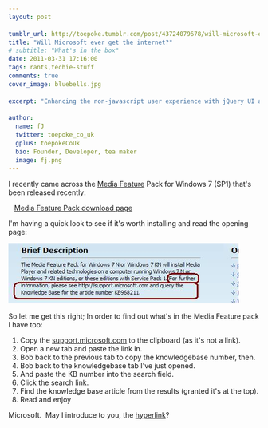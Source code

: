 ```yaml
---
layout: post

tumblr_url: http://toepoke.tumblr.com/post/43724079678/will-microsoft-ever-get-the-internet-tags-ran
title: "Will Microsoft ever get the internet?"
# subtitle: "What's in the box"
date: 2011-03-31 17:16:00
tags: rants,techie-stuff
comments: true
cover_image: bluebells.jpg

excerpt: "Enhancing the non-javascript user experience with jQuery UI and Fluqi"

author:
  name: fJ
  twitter: toepoke_co_uk
  gplus: toepokeCoUk 
  bio: Founder, Developer, tea maker
  image: fj.png
---
```


I recently came across the [Media Feature](http://wekeroad.com/post/4227196454/download-details-media-feature-pack-for-windows-7-n) Pack for Windows 7 (SP1) that's been released recently:

&nbsp;&nbsp;&nbsp;[Media Feature Pack download page](http://www.microsoft.com/downloads/en/details.aspx?FamilyID=31017ed3-166a-4c75-b90c-a6cef9b414c4)

I'm having a quick look to see if it's worth installing and read the opening page:

<img src="/images/posts/2013-03-31-will-microsoft-ever-get-the-internet.jpg" alt="" />

So let me get this right; In order to find out what's in the Media Feature pack I have too:

1. Copy the [support.microsoft.com](http://support.microsoft.com) to the clipboard (as it's not a link).
2. Open a new tab and paste the link in.
3. Bob back to the previous tab to copy the knowledgebase number, then.
4. Bob back to the knowledgebase tab I've just opened.
5. And paste the KB number into the search field.
6. Click the search link.
7. Find the knowledge base article from the results (granted it's at the top).
8. Read and enjoy

Microsoft.  May I introduce to you, the [hyperlink](http://support.microsoft.com/kb/968211)?

</rant>


	
